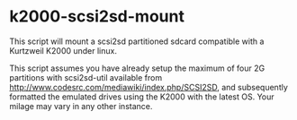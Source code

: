 # k2000-scsi2sd-mount

This script will mount a scsi2sd partitioned sdcard compatible with a Kurtzweil K2000 under linux. 

This script assumes you have already setup the maximum of four 2G partitions with scsi2sd-util available from http://www.codesrc.com/mediawiki/index.php/SCSI2SD, and subsequently formatted the emulated drives using the K2000 with the latest OS. Your milage may vary in any other instance. 

